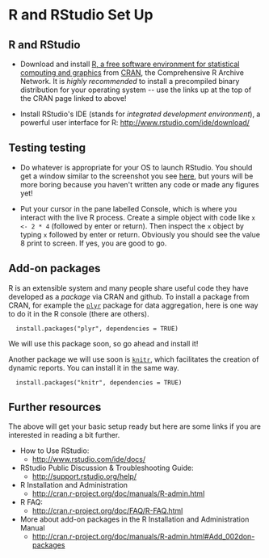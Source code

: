R and RStudio Set Up
========================================================

## R and RStudio

* Download and install [R, a free software environment for statistical computing and graphics](http://www.r-project.org) from [CRAN](http://cran.rstudio.com), the Comprehensive R Archive Network. It is _highly recommended_ to install a precompiled binary distribution for your operating system -- use the links up at the top of the CRAN page linked to above!

* Install RStudio's IDE (stands for _integrated development environment_), a powerful user interface for R: <http://www.rstudio.com/ide/download/>

## Testing testing

* Do whatever is appropriate for your OS to launch RStudio. You should get a window similar to the screenshot you see [here](http://www.rstudio.com/ide/), but yours will be more boring because you haven't written any code or made any figures yet!

* Put your cursor in the pane labelled Console, which is where you interact with the live R process. Create a simple object with code like `x <- 2 * 4` (followed by enter or return). Then inspect the `x` object by typing `x` followed by enter or return. Obviously you should see the value 8 print to screen. If yes, you are good to go.

## Add-on packages

R is an extensible system and many people share useful code they have developed as a _package_ via CRAN and github. To install a package from CRAN, for example the [`plyr`](http://plyr.had.co.nz)  package for data aggregation, here is one way to do it in the R console (there are others).

```
  install.packages("plyr", dependencies = TRUE)
```
We will use this package soon, so go ahead and install it!

Another package we will use soon is [`knitr`](http://yihui.name/knitr/), which facilitates the creation of dynamic reports. You can install it in the same way.
```
  install.packages("knitr", dependencies = TRUE)
```

## Further resources

The above will get your basic setup ready but here are some links if you are interested in reading a bit further.

* How to Use RStudio:
    - <http://www.rstudio.com/ide/docs/>
* RStudio Public Discussion & Troubleshooting Guide:
  - <http://support.rstudio.org/help/>
* R Installation and Administration
    - <http://cran.r-project.org/doc/manuals/R-admin.html>
* R FAQ:
    - <http://cran.r-project.org/doc/FAQ/R-FAQ.html>
* More about add-on packages in the R Installation and Administration Manual
     - <http://cran.r-project.org/doc/manuals/R-admin.html#Add_002don-packages>
